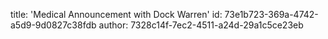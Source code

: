title: 'Medical Announcement with Dock Warren'
id: 73e1b723-369a-4742-a5d9-9d0827c38fdb
author: 7328c14f-7ec2-4511-a24d-29a1c5ce23eb
